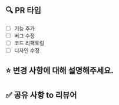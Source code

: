 ## 🔍️ PR 타입

- [ ] 기능 추가
- [ ] 버그 수정
- [ ] 코드 리팩토링
- [ ] 디자인 수정

## ⭐ 변경 사항에 대해 설명해주세요.

<!-- ex) 로그인 시, 구글 소셜 로그인 기능을 추가했습니다. -->

## ✅ 공유 사항 to 리뷰어

<!-- 논의해야 할 부분이 있다면 적어주세요. -->

